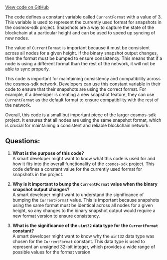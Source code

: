 [View code on GitHub](https://github.com/cosmos/cosmos-sdk/blob/main/store/snapshots/types/format.go)

The code defines a constant variable called `CurrentFormat` with a value of 3. This variable is used to represent the currently used format for snapshots in the cosmos-sdk project. Snapshots are a way to capture the state of the blockchain at a particular height and can be used to speed up syncing of new nodes. 

The value of `CurrentFormat` is important because it must be consistent across all nodes for a given height. If the binary snapshot output changes, then the format must be bumped to ensure consistency. This means that if a node is using a different format than the rest of the network, it will not be able to sync properly. 

This code is important for maintaining consistency and compatibility across the cosmos-sdk network. Developers can use this constant variable in their code to ensure that their snapshots are using the correct format. For example, if a developer is creating a new snapshot feature, they can use `CurrentFormat` as the default format to ensure compatibility with the rest of the network. 

Overall, this code is a small but important piece of the larger cosmos-sdk project. It ensures that all nodes are using the same snapshot format, which is crucial for maintaining a consistent and reliable blockchain network.
## Questions: 
 1. **What is the purpose of this code?**\
A smart developer might want to know what this code is used for and how it fits into the overall functionality of the `cosmos-sdk` project. This code defines a constant value for the currently used format for snapshots in the project.

2. **Why is it important to bump the `CurrentFormat` value when the binary snapshot output changes?**\
A smart developer might want to understand the significance of bumping the `CurrentFormat` value. This is important because snapshots using the same format must be identical across all nodes for a given height, so any changes to the binary snapshot output would require a new format version to ensure consistency.

3. **What is the significance of the `uint32` data type for the `CurrentFormat` constant?**\
A smart developer might want to know why the `uint32` data type was chosen for the `CurrentFormat` constant. This data type is used to represent an unsigned 32-bit integer, which provides a wide range of possible values for the format version.